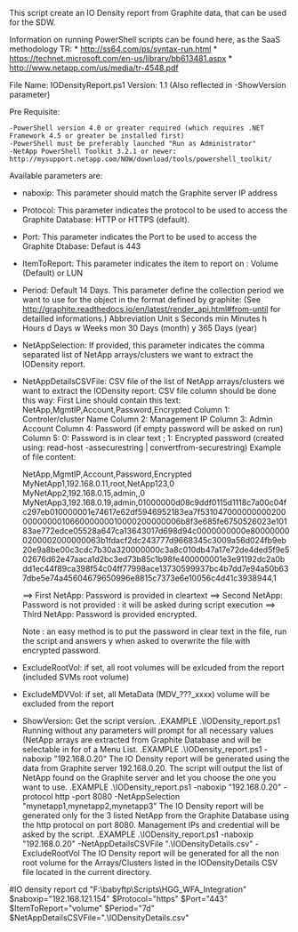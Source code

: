 This script create an IO Density report from Graphite data, that can be used for the SDW.

Information on running PowerShell scripts can be found here, as the SaaS methodology TR:
    * http://ss64.com/ps/syntax-run.html
    * https://technet.microsoft.com/en-us/library/bb613481.aspx
    * http://www.netapp.com/us/media/tr-4548.pdf

File Name:  IODensityReport.ps1
Version: 1.1 (Also reflected in -ShowVersion parameter)

Pre Requisite:

    -PowerShell version 4.0 or greater required (which requires .NET Framework 4.5 or greater be installed first)
    -PowerShell must be preferably launched "Run as Administrator"
    -NetApp PowerShell Toolkit 3.2.1 or newer: http://mysupport.netapp.com/NOW/download/tools/powershell_toolkit/

Available parameters are:

* naboxip: This parameter should match the Graphite server IP address
* Protocol: This parameter indicates the protocol to be used to access the Graphite Database: HTTP or HTTPS (default).
* Port: This parameter indicates the Port to be used to access the Graphite Dtabase: Defaut is 443
* ItemToReport: This parameter indicates the item to report on : Volume (Default) or LUN
* Period: Default 14 Days. This parameter define the collection period we want to use for the object in the format defined by graphite:
  (See http://graphite.readthedocs.io/en/latest/render_api.html#from-until for detailled informations.)
	 Abbreviation 	Unit
	 s 				Seconds
	 min 			Minutes
	 h 				Hours
	 d 				Days
	 w 				Weeks
	 mon 			30 Days (month)
	 y 				365 Days (year)
* NetAppSelection: If provided, this parameter indicates the comma separated list of NetApp arrays/clusters we want to extract the IODensity report.
* NetAppDetailsCSVFile: CSV file of the list of NetApp arrays/clusters we want to extract the IODensity report:
	CSV file column should be done this way:
	First Line should contain this text: NetApp,MgmtIP,Account,Password,Encrypted
	Column 1: Controler/cluster Name
	Column 2: Management IP
	Column 3: Admin Account
	Column 4: Password (if empty password will be asked on run)
	Column 5: 0: Password is in clear text ; 1: Encrypted password (created using: read-host -assecurestring | convertfrom-securestring) 
	Example of file content:
	
	NetApp,MgmtIP,Account,Password,Encrypted
	MyNetApp1,192.168.0.11,root,NetApp123,0
	MyNetApp2,192.168.0.15,admin,,0
	MyNetApp3,192.168.0.19,admin,01000000d08c9ddf0115d1118c7a00c04fc297eb010000001e74617e62df5946952183ea7f531047000000000200000000001066000000010000200000006b8f3e685fe6750526023e10183ae772edce05528a647ca13643017d698d94c0000000000e800000000200002000000063b1fdacf2dc243777d9668345c3009a56d024fb9eb20e9a8be00c3cdc7b30a320000000c3a8c010db47a17e72de4ded5f9e502676d62e47aaca1d2bc3ed73b85c1b98fe400000001e3e91192dc2a0bdd1ec44f89ca398f54c04ff77998ace13730599937bc4b7dd7e94a50b637dbe5e74a45604679650996e8815c7373e6e10056c4d41c3938944,1
	
	==> First NetApp:  Password is provided in cleartext
	==> Second NetApp: Password is not provided : it will be asked during script execution
	==> Third NetApp:  Password is provided encrypted.
	
	Note : an easy method is to put the password in clear text in the file, run the script and answers y when asked to overwrite the file with encrypted password.
* ExcludeRootVol: if set, all root volumes will be exlcuded from the report (included SVMs root volume)
* ExcludeMDVVol: if set, all MetaData (MDV_???_xxxx) volume will be excluded from the report
* ShowVersion: Get the script version.
.EXAMPLE
.\IODensity_report.ps1
Running without any parameters will prompt for all necessary values (NetApp arrays are extracted from Graphite Database and will be selectable in for of a Menu List.
.EXAMPLE
.\IODensity_report.ps1 -naboxip "192.168.0.20"
The IO Density report will be generated using the data from Graphite server 192.168.0.20. The script will output the list of NetApp found on the Graphite server and let you choose the one you want to use.
.EXAMPLE
.\IODensity_report.ps1 -naboxip "192.168.0.20" -protocol http -port 8080 -NetAppSelection "mynetapp1,mynetapp2,mynetapp3"
The IO Density report will be generated only for the 3 listed NetApp from the Graphite Database using the http protocol on port 8080. Management IPs and credential will be asked by the script.
.EXAMPLE
.\IODensity_report.ps1 -naboxip "192.168.0.20" -NetAppDetailsCSVFile ".\IODensityDetails.csv" -ExcludeRootVol
The IO Density report will be generated for all the non root volume for the Arrays/Clusters listed in the IODensityDetails CSV file located in the current directory.

#IO density report
cd "F:\babyftp\Scripts\HGG_WFA_Integration"
$naboxip="192.168.121.154"
$Protocol="https"
$Port="443"
$ItemToReport="volume"
$Period="7d"
$NetAppDetailsCSVFile=".\IODensityDetails.csv"
